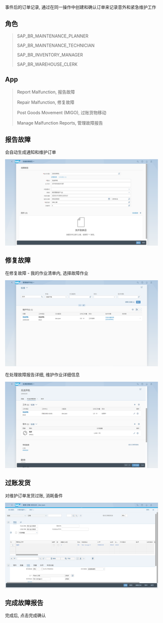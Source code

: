 事件后的订单记录, 通过在同一操作中创建和确认订单来记录意外和紧急维护工作
## 角色
> SAP_BR_MAINTENANCE_PLANNER
>
> SAP_BR_MAINTENANCE_TECHNICIAN
>
> SAP_BR_INVENTORY_MANAGER
>
> SAP_BR_WAREHOUSE_CLERK
## App
> Report Malfunction, 报告故障
>
> Repair Malfunction, 修复故障
>
> Post Goods Movement (MIGO), 过账货物移动
>
> Manage Malfunction Reports, 管理故障报告
## 报告故障
会自动生成通知和维护订单

![Report-Malfunction](./img/Report-Malfunction.png "故障报告")

## 修复故障
在修复故障 - 我的作业清单内, 选择故障作业

![Repair-Malfunction-1](./img/Repair-Malfunction-1.png "管理维护作业")

在处理故障报告详细, 维护作业详细信息

![Repair-Malfunction-2](./img/Repair-Malfunction-2.png "维护作业详细")

## 过账发货
对维护订单发货过账, 消耗备件

![Post-Goods-Issue](./img/Post-Goods-Issue.png "对订单发货")

## 完成故障报告
完成后, 点击完成确认